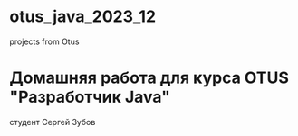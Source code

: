 # otus_java_2023_12
projects from Otus

# Домашняя работа для курса OTUS "Разработчик Java"

студент Сергей Зубов
